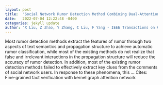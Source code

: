 ```yaml
---
layout: post
title:  "Social Network Rumor Detection Method Combining Dual-Attention Mechanism With Graph Convolutional Network"
date:   2022-07-04 12:22:48 -0400
categories: jekyll update
author: "X Liu, Z Zhao, Y Zhang, C Liu, F Yang - IEEE Transactions on Computational Social …, 2022"
---
```

Most rumor detection methods extract the features of rumor through two aspects of text semantics and propagation structure to achieve automatic rumor classification, while most of the existing methods do not realize that false and irrelevant interactions in the propagation structure will reduce the accuracy of rumor detection. In addition, most of the existing rumor detection methods failed to effectively extract key clues from the comments of social network users. In response to these phenomena, this …
Cites: ‪Fine-grained fact verification with kernel graph attention network‬  
